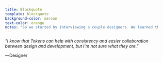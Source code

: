 ```yaml
---
title: Blockquote
template: blockquote
background-color: maroon
text-color: orange
notes: "So we started by interviewing a couple designers. We learned that within Bixal there are both designers that have an understanding of tokens and designers who are just learning about what they can do. We wanted our guide to be able to address both of these types of designers. We heard things like - read quote -"
---
```


*"I know that Tokens can help with consistency and easier collaboration between design and development, but I'm not sure what they are."*

—Designer